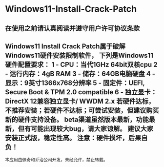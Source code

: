 # Windows11-Install-Crack-Patch
在使用之前请认真阅读并遵守用户许可协议条款
--------------------------------------------------------------------------
Windows11 Install Crack Patch属于破解Windows11硬件安装限制软件，
下列是Windows11硬件配置要求：
   1 - CPU：当代1GHz 64bit双核cpu
   2 - 运行内存：4gB RAM
   3 - 储存：64GB电脑硬盘
   4 - 显示：9英寸1366x768分辨率
   5 - 固定件：UEFI, Secure Boot & TPM 2.0 compatible
   6 - 独立显卡：DirectX 12兼容独立显卡/ WWDM 2.x
若硬件达标，不推荐安装；若硬件不达标；可尝试安装，但建议购买新的硬件支持设备。
beta渠道虽然版本最新，功能最新，但有可能出现较大bug，请大家谅解。
建议大家安装正式版，稳定性高。
注意：硬件损坏，后果自负！
--------------------------------------------------------------------------
本应用由佩奇和乔治公司开发，未经允许，禁止转载。
